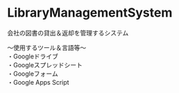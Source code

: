 # LibraryManagementSystem

会社の図書の貸出＆返却を管理するシステム

〜使用するツール＆言語等〜  
・Googleドライブ  
・Googleスプレッドシート  
・Googleフォーム  
・Google Apps Script  
